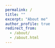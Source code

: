 ```yaml
---
permalink: /
title: ""
excerpt: "About me"
author_profile: true
redirect_from: 
  - /about/
  - /about.html
---
```





